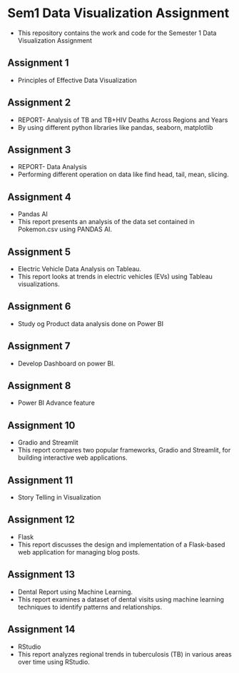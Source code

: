 # Sem1 Data Visualization Assignment
- This repository contains the work and code for the Semester 1 Data Visualization Assignment

## Assignment 1
- Principles of Effective Data Visualization

## Assignment 2
- REPORT- Analysis of TB and TB+HIV Deaths Across Regions and Years
- By using different python libraries like pandas, seaborn, matplotlib

## Assignment 3
- REPORT- Data Analysis
- Performing different operation on data like find head, tail, mean, slicing.

## Assignment 4
- Pandas AI
- This report presents an analysis of the data set contained in Pokemon.csv using PANDAS AI.

## Assignment 5
- Electric Vehicle Data Analysis on Tableau.
- This report looks at trends in electric vehicles (EVs) using Tableau visualizations.

## Assignment 6
- Study og Product data analysis done on Power BI

## Assignment 7
- Develop Dashboard on power BI.

## Assignment 8
- Power BI Advance feature

## Assignment 10
- Gradio and Streamlit
- This report compares two popular frameworks, Gradio and Streamlit, for building interactive web applications.

## Assignment 11
- Story Telling in Visualization

## Assignment 12
- Flask
- This report discusses the design and implementation of a Flask-based web application for managing blog posts.
  
## Assignment 13
- Dental Report using Machine Learning.
- This report examines a dataset of dental visits using machine learning techniques to identify patterns and relationships.

## Assignment 14
- RStudio
- This report analyzes regional trends in tuberculosis (TB) in various areas over time using RStudio.




  

